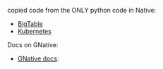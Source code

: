 copied code from the ONLY python code in Native:

* [BigTable](https://github.com/pulumi/pulumi-google-native/tree/master/examples/bigtable-py/)
* [Kubernetes](https://github.com/pulumi/pulumi-google-native/tree/master/examples/kubeconfig-py)

Docs on GNative:

* [GNative docs](https://www.pulumi.com/registry/packages/google-native/installation-configuration/):
